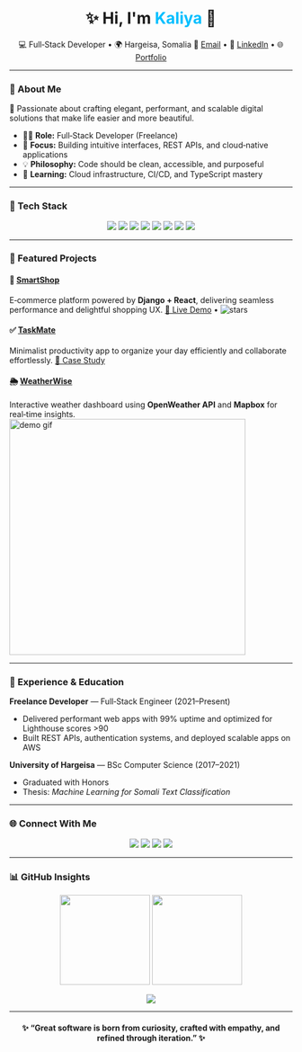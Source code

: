 <!-- Profile README that appears on your GitHub profile -->

<h1 align="center">✨ Hi, I'm <span style="color:#00BFFF;">Kaliya</span> 👋</h1>

<p align="center">
  💻 Full‑Stack Developer • 🌍 Hargeisa, Somalia  
  📧 <a href="mailto:kaliya@example.com">Email</a> • 🔗 <a href="https://www.linkedin.com/in/kaliya">LinkedIn</a> • 🌐 <a href="https://kaliya.dev">Portfolio</a>
</p>

---

### 🧠 About Me

🚀 Passionate about crafting elegant, performant, and scalable digital solutions that make life easier and more beautiful.

* 🧑‍💻 **Role:** Full‑Stack Developer (Freelance)
* 🎯 **Focus:** Building intuitive interfaces, REST APIs, and cloud‑native applications
* 💡 **Philosophy:** Code should be clean, accessible, and purposeful
* 🌱 **Learning:** Cloud infrastructure, CI/CD, and TypeScript mastery

---

### 🧰 Tech Stack

<p align="center">
  <img src="https://img.shields.io/badge/Frontend-React-informational?style=flat&logo=react" />
  <img src="https://img.shields.io/badge/Backend-Django-informational?style=flat&logo=django" />
  <img src="https://img.shields.io/badge/Language-Python-informational?style=flat&logo=python" />
  <img src="https://img.shields.io/badge/Language-JavaScript-informational?style=flat&logo=javascript" />
  <img src="https://img.shields.io/badge/Database-PostgreSQL-informational?style=flat&logo=postgresql" />
  <img src="https://img.shields.io/badge/Cloud-AWS-informational?style=flat&logo=amazonaws" />
  <img src="https://img.shields.io/badge/Tools-Docker-informational?style=flat&logo=docker" />
  <img src="https://img.shields.io/badge/Version_Control-Git-informational?style=flat&logo=git" />
</p>

---

### 🌟 Featured Projects

#### 🛒 [SmartShop](https://github.com/kaliya/SmartShop)

E‑commerce platform powered by **Django + React**, delivering seamless performance and delightful shopping UX.
[🔗 Live Demo](https://smartshop.demo) • ![stars](https://img.shields.io/github/stars/kaliya/SmartShop?style=social)

#### ✅ [TaskMate](https://github.com/kaliya/TaskMate)

Minimalist productivity app to organize your day efficiently and collaborate effortlessly.
[📘 Case Study](https://kaliya.dev/projects/taskmate)

#### 🌦️ [WeatherWise](https://github.com/kaliya/WeatherWise)

Interactive weather dashboard using **OpenWeather API** and **Mapbox** for real‑time insights. <img alt="demo gif" src="https://raw.githubusercontent.com/kaliya/WeatherWise/main/demo.gif" width="420"/>

---

### 💼 Experience & Education

**Freelance Developer** — Full‑Stack Engineer (2021–Present)

* Delivered performant web apps with 99% uptime and optimized for Lighthouse scores >90
* Built REST APIs, authentication systems, and deployed scalable apps on AWS

**University of Hargeisa** — BSc Computer Science (2017–2021)

* Graduated with Honors
* Thesis: *Machine Learning for Somali Text Classification*

---

### 🌐 Connect With Me

<p align="center">
  <a href="mailto:kaliya@example.com"><img src="https://img.shields.io/badge/Email-kaliya%40example.com-blue?logo=gmail" /></a>
  <a href="https://www.linkedin.com/in/kaliya"><img src="https://img.shields.io/badge/LinkedIn-Kaliya-blue?logo=linkedin" /></a>
  <a href="https://twitter.com/kaliya_dev"><img src="https://img.shields.io/badge/Twitter-@kaliya__dev-blue?logo=twitter" /></a>
  <a href="https://kaliya.dev"><img src="https://img.shields.io/badge/Portfolio-kaliya.dev-brightgreen?logo=firefox" /></a>
</p>

---

### 📊 GitHub Insights

<p align="center">
  <img src="https://github-readme-stats.vercel.app/api?username=kaliya&show_icons=true&theme=radical" height="160" />
  <img src="https://github-readme-stats.vercel.app/api/top-langs/?username=kaliya&layout=compact&theme=radical" height="160"/>
</p>

<p align="center">
  <img src="https://github-profile-trophy.vercel.app/?username=kaliya&theme=onedark&margin-w=10&no-frame=true" />
</p>

---

<h4 align="center">✨ “Great software is born from curiosity, crafted with empathy, and refined through iteration.” ✨</h4>
